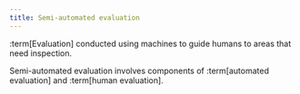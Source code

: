 ```yaml
---
title: Semi-automated evaluation
---
```


:term[Evaluation] conducted using machines to guide humans to areas that need inspection.

Semi-automated evaluation involves components of :term[automated evaluation] and :term[human evaluation].
